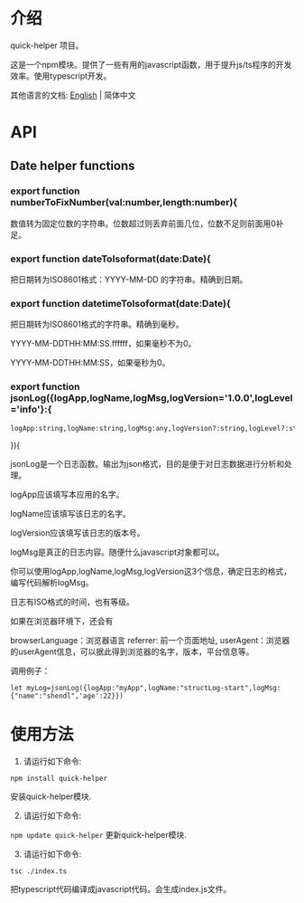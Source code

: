 # 介绍

quick-helper 项目。

这是一个npm模块。提供了一些有用的javascript函数，用于提升js/ts程序的开发效率。使用typescript开发。


其他语言的文档: [English](README.md) | 简体中文


# API

## Date helper functions 

### export function numberToFixNumber(val:number,length:number){
数值转为固定位数的字符串。位数超过则丢弃前面几位，位数不足则前面用0补足。

### export function dateToIsoformat(date:Date){

把日期转为ISO8601格式：YYYY-MM-DD 的字符串。精确到日期。

### export function datetimeToIsoformat(date:Date){


把日期转为ISO8601格式的字符串。精确到毫秒。

YYYY-MM-DDTHH:MM:SS.ffffff，如果毫秒不为0。

YYYY-MM-DDTHH:MM:SS，如果毫秒为0。


### export function jsonLog({logApp,logName,logMsg,logVersion='1.0.0',logLevel='info'}:{
    logApp:string,logName:string,logMsg:any,logVersion?:string,logLevel?:string
}){

jsonLog是一个日志函数。输出为json格式，目的是便于对日志数据进行分析和处理。

logApp应该填写本应用的名字。

logName应该填写该日志的名字。

logVersion应该填写该日志的版本号。



logMsg是真正的日志内容。随便什么javascript对象都可以。

你可以使用logApp,logName,logMsg,logVersion这3个信息，确定日志的格式，编写代码解析logMsg。

日志有ISO格式的时间，也有等级。

如果在浏览器环境下，还会有

browserLanguage：浏览器语言
referrer: 前一个页面地址,
userAgent：浏览器的userAgent信息，可以据此得到浏览器的名字，版本，平台信息等。

调用例子：

`
let myLog=jsonLog({logApp:"myApp",logName:"structLog-start",logMsg:{"name":"shendl",'age':22}})
`


# 使用方法
1. 请运行如下命令:

`
npm install quick-helper
`

安装quick-helper模块.

2. 请运行如下命令:


`
npm update quick-helper
`
更新quick-helper模块.

3. 请运行如下命令:

`
tsc ./index.ts
`

把typescript代码编译成javascript代码。会生成index.js文件。
